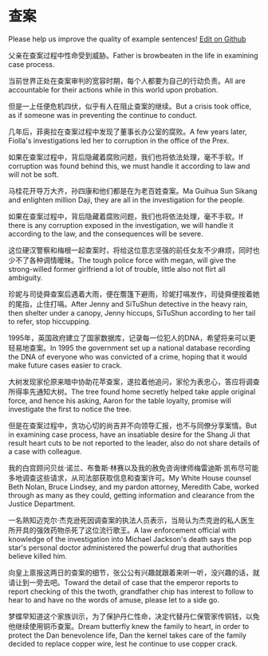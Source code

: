 # 查案

Please help us improve the quality of example sentences! [Edit on Github](https://github.com/jiyushe/jiyu-example-sentence-source/blob/main/chinese/chaan.md)

<p><span class="chinese">父亲在查案过程中性命受到威胁。</span><span class="english">Father is browbeaten in the life in examining case process.</span></p>

<p><span class="chinese">当前世界正处在查案审判的宽容时期，每个人都要为自己的行动负责。</span><span class="english">All are accountable for their actions while in this world upon probation.</span></p>

<p><span class="chinese">但是一上任便危机四伏，似乎有人在阻止查案的继续。</span><span class="english">But a crisis took office, as if someone was in preventing the continue to conduct.</span></p>

<p><span class="chinese">几年后，菲奥拉在查案过程中发现了董事长办公室的腐败。</span><span class="english">A few years later, Fiolla's investigations led her to corruption in the office of the Prex.</span></p>

<p><span class="chinese">如果在查案过程中，背后隐藏着腐败问题，我们也将依法处理，毫不手软。</span><span class="english">If corruption was found behind this, we must handle it according to law and will not be soft.</span></p>

<p><span class="chinese">马桂花开导万大齐，孙四康和他们都是在为老百姓查案。</span><span class="english">Ma Guihua Sun Sikang and enlighten million Daji, they are all in the investigation for the people.</span></p>

<p><span class="chinese">如果在查案过程中，背后隐藏着腐败问题，我们也将依法处理，毫不手软。</span><span class="english">If there is any corruption exposed in the investigation, we will handle it according to the law, and the consequences will be severe.</span></p>

<p><span class="chinese">这位硬汉警察和梅根一起查案时，将给这位意志坚强的前任女友不少麻烦，同时也少不了各种调情暧昧。</span><span class="english">The tough police force with megan, will give the strong-willed former girlfriend a lot of trouble, little also not flirt all ambiguity.</span></p>

<p><span class="chinese">珍妮与司徒舜查案后遇着大雨，便在簷篷下避雨，珍妮打嗝发作，司徒舜便按着她的尾指，止住打嗝。</span><span class="english">After Jenny and SiTuShun detective in the heavy rain, then shelter under a canopy, Jenny hiccups, SiTuShun according to her tail to refer, stop hiccupping.</span></p>

<p><span class="chinese">1995年，英国政府建立了国家数据库，记录每一位犯人的DNA，希望将来可以更轻易地查案。</span><span class="english">In 1995 the government set up a national database recording the DNA of everyone who was convicted of a crime, hoping that it would make future cases easier to crack.</span></p>

<p><span class="chinese">大树发现家伦原来暗中协助花苹查案，遂拉着他追问，家伦为表忠心，答应将调查所得率先通知大树。</span><span class="english">The tree found home secretly helped take apple original force, and hence his asking, Aaron for the table loyalty, promise will investigate the first to notice the tree.</span></p>

<p><span class="chinese">但是在查案过程中，贪功心切的尚吉并不向领导汇报，也不与同僚分享案情。</span><span class="english">But in examining case process, have an insatiable desire for the Shang Ji that result heart cuts to be not reported to the leader, also do not share details of a case with colleague.</span></p>

<p><span class="chinese">我的白宫顾问贝丝·诺兰、布鲁斯·林赛以及我的赦免咨询律师梅雷迪斯·凯布尽可能多地调查这些请求，从司法部获取信息和查案许可。</span><span class="english">My White House counsel Beth Nolan, Bruce Lindsey, and my pardon attorney, Meredith Cabe, worked through as many as they could, getting information and clearance from the Justice Department.</span></p>

<p><span class="chinese">一名熟知迈克尔·杰克逊死因调查案的执法人员表示，当局认为杰克逊的私人医生所开具的强效药物杀死了这位流行歌王。</span><span class="english">A law enforcement official with knowledge of the investigation into Michael Jackson's death says the pop star's personal doctor administered the powerful drug that authorities believe killed him.</span></p>

<p><span class="chinese">向皇上禀报这两日的查案的细节，张公公有兴趣就跟着来听一听，没兴趣的话，就请让到一旁去吧。</span><span class="english">Toward the detail of case that the emperor reports to report checking of this the twoth, grandfather chip has interest to follow to hear to and have no the words of amuse, please let to a side go.</span></p>

<p><span class="chinese">梦蝶早知道这个家族训示，为了保护丹仁性命，决定代替丹仁保管家传铜钱，以免他继续使用铜币查案。</span><span class="english">Dream butterfly knew the family to heart, in order to protect the Dan benevolence life, Dan the kernel takes care of the family decided to replace copper wire, lest he continue to use copper crack.</span></p>

